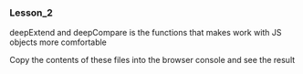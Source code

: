 <h3>Lesson_2</h3>
<p>deepExtend and deepCompare is the functions that makes work with JS objects more comfortable</p>
<p>Copy the contents of these files into the browser console and see the result</p>
